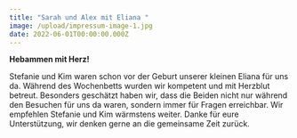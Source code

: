 ```yaml
---
title: "Sarah und Alex mit Eliana "
image: /upload/impressum-image-1.jpg
date: 2022-06-01T00:00:00.000Z
---
```

**Hebammen mit Herz!**

Stefanie und Kim waren schon vor der Geburt unserer kleinen Eliana für uns da. Während des Wochenbetts wurden wir kompetent und mit Herzblut betreut. Besonders geschätzt haben wir, dass die Beiden nicht nur während den Besuchen für uns da waren, sondern immer für Fragen erreichbar. Wir empfehlen Stefanie und Kim wärmstens weiter. Danke für eure Unterstützung, wir denken gerne an die gemeinsame Zeit zurück.